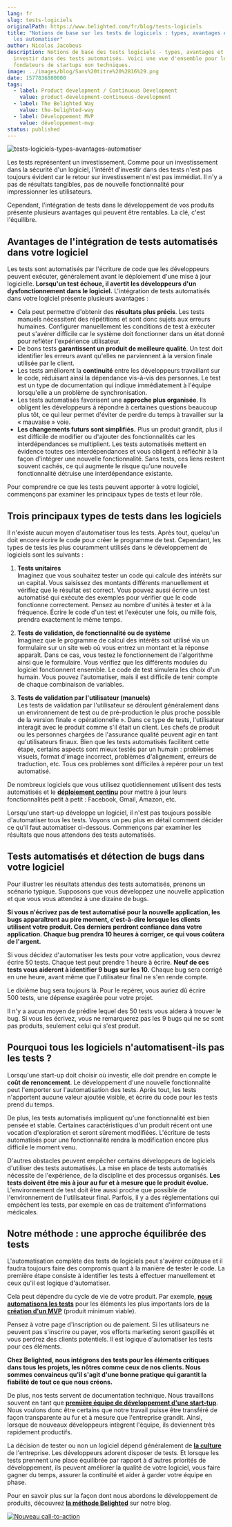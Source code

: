 ```yaml
---
lang: fr
slug: tests-logiciels
originalPath: https://www.belighted.com/fr/blog/tests-logiciels
title: "Notions de base sur les tests de logiciels : types, avantages et quand
  les automatiser"
author: Nicolas Jacobeus
description: Notions de base des tests logiciels - types, avantages et quand
  investir dans des tests automatisés. Voici une vue d'ensemble pour les
  fondateurs de startups non techniques.
image: ../images/blog/Sans%20titre%20%2816%29.png
date: 1577836800000
tags:
  - label: Product development / Continuous Development
    value: product-development-continuous-development
  - label: The Belighted Way
    value: the-belighted-way
  - label: Développement MVP
    value: développement-mvp
status: published
---
```

![tests-logiciels-types-avantages-automatiser](/content/images/legacy/VbJ9E3wOzSQnFlH3YHebO.png)

Les tests représentent un investissement. Comme pour un investissement dans la sécurité d'un logiciel, l'intérêt d'investir dans des tests n'est pas toujours évident car le retour sur investissement n'est pas immédiat. Il n'y a pas de résultats tangibles, pas de nouvelle fonctionnalité pour impressionner les utilisateurs.

Cependant, l'intégration de tests dans le développement de vos produits présente plusieurs avantages qui peuvent être rentables. La clé, c'est l'équilibre.

**Avantages de l'intégration de tests automatisés dans votre logiciel**
-----------------------------------------------------------------------

Les tests sont automatisés par l'écriture de code que les développeurs peuvent exécuter, généralement avant le déploiement d'une mise à jour logicielle. **Lorsqu'un test échoue, il avertit les développeurs d'un dysfonctionnement dans le logiciel.** L'intégration de tests automatisés dans votre logiciel présente plusieurs avantages :

*   Cela peut permettre d'obtenir des **résultats plus précis**. Les tests manuels nécessitent des répétitions et sont donc sujets aux erreurs humaines. Configurer manuellement les conditions de test à exécuter peut s'avérer difficile car le système doit fonctionner dans un état donné pour refléter l'expérience utilisateur.
*   De bons tests **garantissent un produit de meilleure qualité**. Un test doit identifier les erreurs avant qu'elles ne parviennent à la version finale utilisée par le client.
*   Les tests améliorent la **continuité** entre les développeurs travaillant sur le code, réduisant ainsi la dépendance vis-à-vis des personnes. Le test est un type de documentation qui indique immédiatement à l'équipe lorsqu'elle a un problème de synchronisation.
*   Les tests automatisés favorisent une **approche plus organisée**. Ils obligent les développeurs à répondre à certaines questions beaucoup plus tôt, ce qui leur permet d'éviter de perdre du temps à travailler sur la « mauvaise » voie.
*   **Les changements futurs sont simplifiés.** Plus un produit grandit, plus il est difficile de modifier ou d'ajouter des fonctionnalités car les interdépendances se multiplient. Les tests automatisés mettent en évidence toutes ces interdépendances et vous obligent à réfléchir à la façon d'intégrer une nouvelle fonctionnalité. Sans tests, ces liens restent souvent cachés, ce qui augmente le risque qu'une nouvelle fonctionnalité détruise une interdépendance existante.

Pour comprendre ce que les tests peuvent apporter à votre logiciel, commençons par examiner les principaux types de tests et leur rôle.

**Trois principaux types de tests dans les logiciels**
------------------------------------------------------

Il n'existe aucun moyen d'automatiser tous les tests. Après tout, quelqu'un doit encore écrire le code pour créer le programme de test. Cependant, les types de tests les plus couramment utilisés dans le développement de logiciels sont les suivants :

1.  **Tests unitaires**  
    Imaginez que vous souhaitez tester un code qui calcule des intérêts sur un capital. Vous saisissez des montants différents manuellement et vérifiez que le résultat est correct. Vous pouvez aussi écrire un test automatisé qui exécute des exemples pour vérifier que le code fonctionne correctement. Pensez au nombre d'unités à tester et à la fréquence. Écrire le code d'un test et l'exécuter une fois, ou mille fois, prendra exactement le même temps.  
    
2.  **Tests de validation, de fonctionnalité ou de système**  
    Imaginez que le programme de calcul des intérêts soit utilisé via un formulaire sur un site web où vous entrez un montant et la réponse apparaît. Dans ce cas, vous testez le fonctionnement de l'algorithme ainsi que le formulaire. Vous vérifiez que les différents modules du logiciel fonctionnent ensemble. Le code de test simulera les choix d'un humain. Vous pouvez l'automatiser, mais il est difficile de tenir compte de chaque combinaison de variables.   
    
3.  **Tests de validation par l'utilisateur (manuels)**  
    Les tests de validation par l'utilisateur se déroulent généralement dans un environnement de test ou de pré-production le plus proche possible de la version finale « opérationnelle ». Dans ce type de tests, l'utilisateur interagit avec le produit comme s'il était un client. Les chefs de produit ou les personnes chargées de l'assurance qualité peuvent agir en tant qu'utilisateurs finaux. Bien que les tests automatisés facilitent cette étape, certains aspects sont mieux testés par un humain : problèmes visuels, format d'image incorrect, problèmes d'alignement, erreurs de traduction, etc. Tous ces problèmes sont difficiles à repérer pour un test automatisé.

De nombreux logiciels que vous utilisez quotidiennement utilisent des tests automatisés et le **[déploiement continu](/fr/blog/livraison-continue-startup)** pour mettre à jour leurs fonctionnalités petit à petit : Facebook, Gmail, Amazon, etc.

Lorsqu'une start-up développe un logiciel, il n'est pas toujours possible d'automatiser tous les tests. Voyons un peu plus en détail comment décider ce qu'il faut automatiser ci-dessous. Commençons par examiner les résultats que nous attendons des tests automatisés.

**Tests automatisés et détection de bugs dans votre logiciel**
--------------------------------------------------------------

Pour illustrer les résultats attendus des tests automatisés, prenons un scénario typique. Supposons que vous développez une nouvelle application et que vous vous attendez à une dizaine de bugs. 

**Si vous n'écrivez pas de test automatisé pour la nouvelle application, les bugs apparaîtront au pire moment, c'est-à-dire lorsque les clients utilisent votre produit. Ces derniers perdront confiance dans votre application. Chaque bug prendra 10 heures à corriger, ce qui vous coûtera de l'argent.**

Si vous décidez d'automatiser les tests pour votre application, vous devrez écrire 50 tests. Chaque test peut prendre 1 heure à écrire. **Neuf de ces tests vous aideront à identifier 9 bugs sur les 10.** Chaque bug sera corrigé en une heure, avant même que l'utilisateur final ne s'en rende compte.

Le dixième bug sera toujours là. Pour le repérer, vous auriez dû écrire 500 tests, une dépense exagérée pour votre projet.

Il n'y a aucun moyen de prédire lequel des 50 tests vous aidera à trouver le bug. Si vous les écrivez, vous ne remarquerez pas les 9 bugs qui ne se sont pas produits, seulement celui qui s'est produit.

**Pourquoi tous les logiciels n'automatisent-ils pas les tests ?**
------------------------------------------------------------------

Lorsqu'une start-up doit choisir où investir, elle doit prendre en compte le **coût de renoncement**. Le développement d'une nouvelle fonctionnalité peut l'emporter sur l'automatisation des tests. Après tout, les tests n'apportent aucune valeur ajoutée visible, et écrire du code pour les tests prend du temps. 

De plus, les tests automatisés impliquent qu'une fonctionnalité est bien pensée et stable. Certaines caractéristiques d'un produit récent ont une vocation d'exploration et seront sûrement modifiées. L'écriture de tests automatisés pour une fonctionnalité rendra la modification encore plus difficile le moment venu.

D'autres obstacles peuvent empêcher certains développeurs de logiciels d'utiliser des tests automatisés. La mise en place de tests automatisés nécessite de l'expérience, de la discipline et des processus organisés. **Les tests doivent être mis à jour au fur et à mesure que le produit évolue.** L'environnement de test doit être aussi proche que possible de l'environnement de l'utilisateur final. Parfois, il y a des réglementations qui empêchent les tests, par exemple en cas de traitement d'informations médicales. 

**Notre méthode : une approche équilibrée des tests**
-----------------------------------------------------

L'automatisation complète des tests de logiciels peut s'avérer coûteuse et il faudra toujours faire des compromis quant à la manière de tester le code. La première étape consiste à identifier les tests à effectuer manuellement et ceux qu'il est logique d'automatiser. 

Cela peut dépendre du cycle de vie de votre produit. Par exemple, **[nous automatisons les tests](https://www.belighted.com/blog/how-we-test-our-rails-projects-1-3)** pour les éléments les plus importants lors de la **[création d'un MVP](/fr/developpement-mvp)** (produit minimum viable). 

Pensez à votre page d'inscription ou de paiement. Si les utilisateurs ne peuvent pas s'inscrire ou payer, vos efforts marketing seront gaspillés et vous perdrez des clients potentiels. Il est logique d'automatiser les tests pour ces éléments. 

**Chez Belighted, nous intégrons des tests pour les éléments critiques dans tous les projets, les nôtres comme ceux de nos clients. Nous sommes convaincus qu'il s'agit d'une bonne pratique qui garantit la fiabilité de tout ce que nous créons.**

De plus, nos tests servent de documentation technique. Nous travaillons souvent en tant que **[première équipe de développement d'une start-tup](/fr/blog/avantages-inconvenients-externaliser-developpement-saas)**. Nous voulons donc être certains que notre travail puisse être transféré de façon transparente au fur et à mesure que l'entreprise grandit. Ainsi, lorsque de nouveaux développeurs intègrent l'équipe, ils deviennent très rapidement productifs.

La décision de tester ou non un logiciel dépend généralement de **[la culture](/fr/a-propos)** de l'entreprise. Les développeurs adorent disposer de tests. Et lorsque les tests prennent une place équilibrée par rapport à d'autres priorités de développement, ils peuvent améliorer la qualité de votre logiciel, vous faire gagner du temps, assurer la continuité et aider à garder votre équipe en phase.

Pour en savoir plus sur la façon dont nous abordons le développement de produits, découvrez **[la méthode Belighted](/fr/blog/methode-developpement-produits-saas)** sur notre blog.

[![Nouveau call-to-action](/content/images/legacy/jLxarWVFZ4IWPcDnMDdPS.png)](https://cta-redirect.hubspot.com/cta/redirect/1684659/9910533f-98e7-4836-a277-f9b2eb95e8b8)